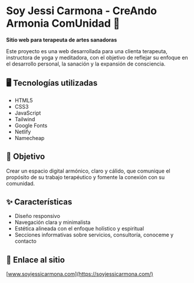 # Soy Jessi Carmona - CreAndo Armonia ComUnidad 🌿  
**Sitio web para terapeuta de artes sanadoras**

Este proyecto es una web desarrollada para una clienta terapeuta, instructora de yoga y meditadora, con el objetivo de reflejar su enfoque en el desarrollo personal, la sanación y la expansión de consciencia.

## 🖥️ Tecnologías utilizadas
- HTML5
- CSS3
- JavaScript
- Tailwind
- Google Fonts
- Netlify
- Namecheap

## 🎯 Objetivo
Crear un espacio digital armónico, claro y cálido, que comunique el propósito de su trabajo terapéutico y fomente la conexión con su comunidad.

## ✨ Características
- Diseño responsivo
- Navegación clara y minimalista
- Estética alineada con el enfoque holístico y espiritual
- Secciones informativas sobre servicios, consultoría, conoceme y contacto

## 🔗 Enlace al sitio
[www.soyjessicarmona.com](https://soyjessicarmona.com/)